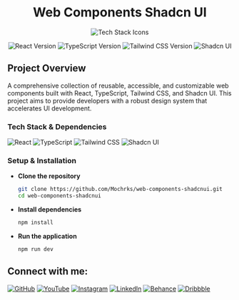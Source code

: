 <h1 align="center"> Web Components Shadcn UI</h1>

<p align="center">
  <img src="https://skillicons.dev/icons?i=react,typescript,vite,tailwind" alt="Tech Stack Icons" />
</p>
<p align="center">
  <img src="https://img.shields.io/badge/React-18.x-blue?logo=react" alt="React Version" />
  <img src="https://img.shields.io/badge/TypeScript-5.x-blue?logo=typescript" alt="TypeScript Version" />
  <img src="https://img.shields.io/badge/Tailwind-3.x-blue?logo=tailwindcss" alt="Tailwind CSS Version" />
  <img src="https://img.shields.io/badge/Shadcn-UI-black" alt="Shadcn UI" />
</p>

##  Project Overview

A comprehensive collection of reusable, accessible, and customizable web components built with React, TypeScript, Tailwind CSS, and Shadcn UI. This project aims to provide developers with a robust design system that accelerates UI development.




### Tech Stack & Dependencies

![React](https://img.shields.io/badge/-React-61DAFB?logo=react&logoColor=white)
![TypeScript](https://img.shields.io/badge/-TypeScript-3178C6?logo=typescript&logoColor=white)
![Tailwind CSS](https://img.shields.io/badge/-Tailwind%20CSS-38B2AC?logo=tailwind-css&logoColor=white)
![Shadcn UI](https://img.shields.io/badge/-Shadcn%20UI-000000?logo=shadcnui&logoColor=white)

### Setup & Installation

- **Clone the repository**
    ```bash
    git clone https://github.com/Mochrks/web-components-shadcnui.git
    cd web-components-shadcnui
    ```

- **Install dependencies**
    ```bash
    npm install
    ```

- **Run the application**
    ```bash
    npm run dev
    ```

## Connect with me:
[![GitHub](https://img.shields.io/badge/GitHub-333?style=for-the-badge&logo=github&logoColor=white)](https://github.com/mochrks)
[![YouTube](https://img.shields.io/badge/YouTube-FF0000?style=for-the-badge&logo=youtube&logoColor=white)](https://youtube.com/@Gdvisuel)
[![Instagram](https://img.shields.io/badge/Instagram-E4405F?style=for-the-badge&logo=instagram&logoColor=white)](https://instagram.com/mochrks)
[![LinkedIn](https://img.shields.io/badge/LinkedIn-0077B5?style=for-the-badge&logo=linkedin&logoColor=white)](https://linkedin.com/in/mochrks)
[![Behance](https://img.shields.io/badge/Behance-1769FF?style=for-the-badge&logo=behance&logoColor=white)](https://behance.net/mochrks)
[![Dribbble](https://img.shields.io/badge/Dribbble-EA4C89?style=for-the-badge&logo=dribbble&logoColor=white)](https://dribbble.com/mochrks)